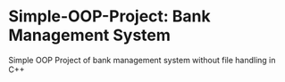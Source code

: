 # Simple-OOP-Project: Bank Management System
Simple OOP Project of bank management system without file handling in C++
